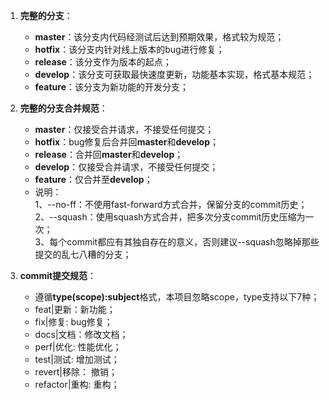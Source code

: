 
1. **完整的分支**：
    - **master**：该分支内代码经测试后达到预期效果，格式较为规范；
    - **hotfix**：该分支内针对线上版本的bug进行修复；
    - **release**：该分支作为版本的起点；
    - **develop**：该分支可获取最快速度更新，功能基本实现，格式基本规范；
    - **feature**：该分支为新功能的开发分支；

2. **完整的分支合并规范**：
     - **master**：仅接受合并请求，不接受任何提交；
     - **hotfix**：bug修复后合并回**master**和**develop**；
     - **release**：合并回**master**和**develop**；
     - **develop**：仅接受合并请求，不接受任何提交；
     - **feature**：仅合并至**develop**；
     - 说明：  
             1、--no-ff：不使用fast-forward方式合并，保留分支的commit历史；  
             2、--squash：使用squash方式合并，把多次分支commit历史压缩为一次；  
             3、每个commit都应有其独自存在的意义，否则建议--squash忽略掉那些提交的乱七八糟的分支；
3. **commit提交规范**：
    - 遵循**type(scope):subject**格式，本项目忽略scope，type支持以下7种；
    - feat|更新：新功能；
    - fix|修复: bug修复；
    - docs|文档：修改文档；
    - perf|优化: 性能优化；
    - test|测试: 增加测试；
    - revert|移除： 撤销；
    - refactor|重构: 重构；